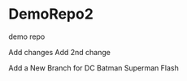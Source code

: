 # DemoRepo2
demo repo

Add changes
Add 2nd change


Add a New Branch for DC
 Batman
 Superman
 Flash
